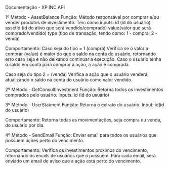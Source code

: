 Documentação - XP INC API 

1º Método - AssetBalance
Função: Método responsável por comprar e/ou vender produtos de investimento. 
Tem como inputs: 
id (id do usuário)
assetId (id do ativo que será vendido/comprado)
value(valor que será comprado/vendido)
type (tipo de transação, tendo como: 1 - compra; 2 - venda)

Comportamento:
Caso seja do tipo = 1 (compra)
Verifica se o valor a comprar (value) é maior do que o saldo na conta do usuário, retornando erro caso seja e não deixando continuar a execução. 
Caso o usuário tenha o saldo em conta para comprar a ação, a ação é comprada. 

Caso seja do tipo 2 = (venda)
Verifica a ação que o usuário venderá, atualizando o saldo na conta do usuário como valor vendido. 

2º Método - GetConsultInvestment
Função: Retorna todos os investimentos comprados pelo usuário. 
Inputs: id (id do usuário)

3º Método - UserStatment 
Função: Retorna o extrato do usuário. 
Input: id(id do usuário)

Comportamento: 
Retorna todas as movimentações, seja compra ou venda, do usuário por dia. 

4º Método - SendEmail 
Função: Enviar email para todos os usuários que possuem ações perto do vencimento.

Comportamento:
Verifica os investimentos proximos do vencimento, retornando os emails de usuários que o possuem.
Para cada email, será enviado um email de aviso que a ação está perto do vencimento. 

